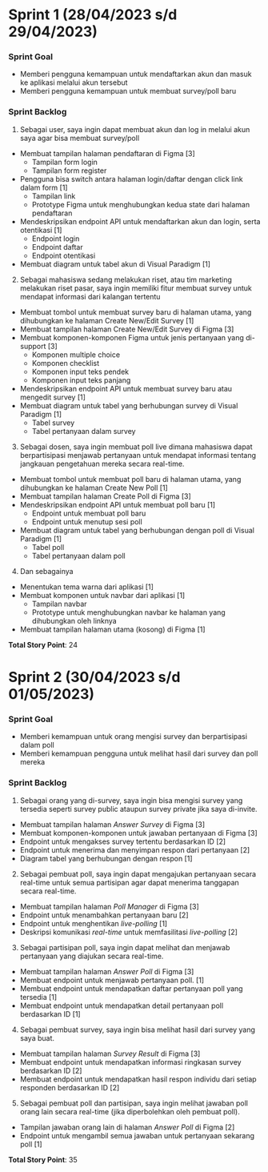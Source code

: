 # Sprint 1 (28/04/2023 s/d 29/04/2023)

### Sprint Goal
- Memberi pengguna kemampuan untuk mendaftarkan akun dan masuk ke aplikasi melalui akun tersebut
- Memberi pengguna kemampuan untuk membuat survey/poll baru

### Sprint Backlog

1. Sebagai user, saya ingin dapat membuat akun dan log in melalui akun saya agar bisa membuat survey/poll
- Membuat tampilan halaman pendaftaran di Figma [3]
    - Tampilan form login
    - Tampilan form register
- Pengguna bisa switch antara halaman login/daftar dengan click link dalam form [1]
    - Tampilan link
    - Prototype Figma untuk menghubungkan kedua state dari halaman pendaftaran
- Mendeskripsikan endpoint API untuk mendaftarkan akun dan login, serta otentikasi [1]
    - Endpoint login
    - Endpoint daftar
    - Endpoint otentikasi
- Membuat diagram untuk tabel akun di Visual Paradigm [1]

2. Sebagai mahasiswa sedang melakukan riset, atau tim marketing melakukan riset pasar, saya ingin memiliki fitur membuat survey untuk mendapat informasi dari kalangan tertentu
- Membuat tombol untuk membuat survey baru di halaman utama, yang dihubungkan ke halaman Create New/Edit Survey [1]
- Membuat tampilan halaman Create New/Edit Survey di Figma [3]
- Membuat komponen-komponen Figma untuk jenis pertanyaan yang di-support [3]
    - Komponen multiple choice
    - Komponen checklist
    - Komponen input teks pendek
    - Komponen input teks panjang
- Mendeskripsikan endpoint API untuk membuat survey baru atau mengedit survey [1]
- Membuat diagram untuk tabel yang berhubungan survey di Visual Paradigm [1]
    - Tabel survey
    - Tabel pertanyaan dalam survey

3. Sebagai dosen, saya ingin membuat poll live dimana mahasiswa dapat berpartisipasi menjawab pertanyaan untuk mendapat informasi tentang jangkauan pengetahuan mereka secara real-time.
- Membuat tombol untuk membuat poll baru di halaman utama, yang dihubungkan ke halaman Create New Poll [1]
- Membuat tampilan halaman Create Poll di Figma [3]
- Mendeskripsikan endpoint API untuk membuat poll baru [1]
    - Endpoint untuk membuat poll baru
    - Endpoint untuk menutup sesi poll
- Membuat diagram untuk tabel yang berhubungan dengan poll di Visual Paradigm [1]
    - Tabel poll
    - Tabel pertanyaan dalam poll

4. Dan sebagainya
- Menentukan tema warna dari aplikasi [1]
- Membuat komponen untuk navbar dari aplikasi [1]
    - Tampilan navbar
    - Prototype untuk menghubungkan navbar ke halaman yang dihubungkan oleh linknya
- Membuat tampilan halaman utama (kosong) di Figma [1]

**Total Story Point**: 24

# Sprint 2 (30/04/2023 s/d 01/05/2023)

### Sprint Goal
- Memberi kemampuan untuk orang mengisi survey dan berpartisipasi dalam poll
- Memberi kemampuan pengguna untuk melihat hasil dari survey dan poll mereka

### Sprint Backlog

1. Sebagai orang yang di-survey, saya ingin bisa mengisi survey yang tersedia seperti survey public ataupun survey private jika saya di-invite.
- Membuat tampilan halaman *Answer Survey* di Figma [3]
- Membuat komponen-komponen untuk jawaban pertanyaan di Figma [3]
- Endpoint untuk mengakses survey tertentu berdasarkan ID [2]
- Endpoint untuk menerima dan menyimpan respon dari pertanyaan [2]
- Diagram tabel yang berhubungan dengan respon [1]

2. Sebagai pembuat poll, saya ingin dapat mengajukan pertanyaan secara real-time untuk semua partisipan agar dapat menerima tanggapan secara real-time.
- Membuat tampilan halaman *Poll Manager* di Figma [3]
- Endpoint untuk menambahkan pertanyaan baru [2]
- Endpoint untuk menghentikan *live-polling* [1]
- Deskripsi komunikasi *real-time* untuk memfasilitasi *live-polling* [2]

3. Sebagai partisipan poll, saya ingin dapat melihat dan menjawab pertanyaan yang diajukan secara real-time.
- Membuat tampilan halaman *Answer Poll* di Figma [3]
- Membuat endpoint untuk menjawab pertanyaan poll. [1]
- Membuat endpoint untuk mendapatkan daftar pertanyaan poll yang tersedia [1]
- Membuat endpoint untuk mendapatkan detail pertanyaan poll berdasarkan ID [1]

4. Sebagai pembuat survey, saya ingin bisa melihat hasil dari survey yang saya buat.
- Membuat tampilan halaman *Survey Result* di Figma [3]
- Membuat endpoint untuk mendapatkan informasi ringkasan survey berdasarkan ID [2]
- Membuat endpoint untuk mendapatkan hasil respon individu dari setiap responden berdasarkan ID [2]

5. Sebagai pembuat poll dan partisipan, saya ingin melihat jawaban poll orang lain secara real-time (jika diperbolehkan oleh pembuat poll).
- Tampilan jawaban orang lain di halaman *Answer Poll* di Figma [2]
- Endpoint untuk mengambil semua jawaban untuk pertanyaan sekarang poll [1]

**Total Story Point**: 35